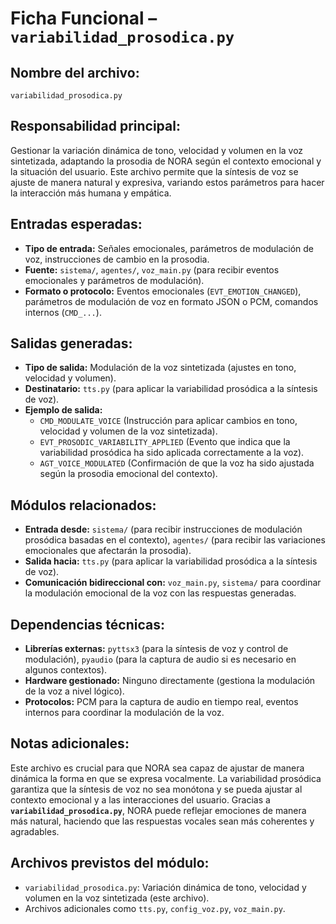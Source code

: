 # Ficha Funcional – `variabilidad_prosodica.py`

## Nombre del archivo:
`variabilidad_prosodica.py`

## Responsabilidad principal:
Gestionar la variación dinámica de tono, velocidad y volumen en la voz sintetizada, adaptando la prosodia de NORA según el contexto emocional y la situación del usuario. Este archivo permite que la síntesis de voz se ajuste de manera natural y expresiva, variando estos parámetros para hacer la interacción más humana y empática.

## Entradas esperadas:
- **Tipo de entrada:** Señales emocionales, parámetros de modulación de voz, instrucciones de cambio en la prosodia.
- **Fuente:** `sistema/`, `agentes/`, `voz_main.py` (para recibir eventos emocionales y parámetros de modulación).
- **Formato o protocolo:** Eventos emocionales (`EVT_EMOTION_CHANGED`), parámetros de modulación de voz en formato JSON o PCM, comandos internos (`CMD_...`).

## Salidas generadas:
- **Tipo de salida:** Modulación de la voz sintetizada (ajustes en tono, velocidad y volumen).
- **Destinatario:** `tts.py` (para aplicar la variabilidad prosódica a la síntesis de voz).
- **Ejemplo de salida:**
  - `CMD_MODULATE_VOICE` (Instrucción para aplicar cambios en tono, velocidad y volumen de la voz sintetizada).
  - `EVT_PROSODIC_VARIABILITY_APPLIED` (Evento que indica que la variabilidad prosódica ha sido aplicada correctamente a la voz).
  - `AGT_VOICE_MODULATED` (Confirmación de que la voz ha sido ajustada según la prosodia emocional del contexto).

## Módulos relacionados:
- **Entrada desde:** `sistema/` (para recibir instrucciones de modulación prosódica basadas en el contexto), `agentes/` (para recibir las variaciones emocionales que afectarán la prosodia).
- **Salida hacia:** `tts.py` (para aplicar la variabilidad prosódica a la síntesis de voz).
- **Comunicación bidireccional con:** `voz_main.py`, `sistema/` para coordinar la modulación emocional de la voz con las respuestas generadas.

## Dependencias técnicas:
- **Librerías externas:** `pyttsx3` (para la síntesis de voz y control de modulación), `pyaudio` (para la captura de audio si es necesario en algunos contextos).
- **Hardware gestionado:** Ninguno directamente (gestiona la modulación de la voz a nivel lógico).
- **Protocolos:** PCM para la captura de audio en tiempo real, eventos internos para coordinar la modulación de la voz.

## Notas adicionales:
Este archivo es crucial para que NORA sea capaz de ajustar de manera dinámica la forma en que se expresa vocalmente. La variabilidad prosódica garantiza que la síntesis de voz no sea monótona y se pueda ajustar al contexto emocional y a las interacciones del usuario. Gracias a **`variabilidad_prosodica.py`**, NORA puede reflejar emociones de manera más natural, haciendo que las respuestas vocales sean más coherentes y agradables.

## Archivos previstos del módulo:
- `variabilidad_prosodica.py`: Variación dinámica de tono, velocidad y volumen en la voz sintetizada (este archivo).
- Archivos adicionales como `tts.py`, `config_voz.py`, `voz_main.py`.
